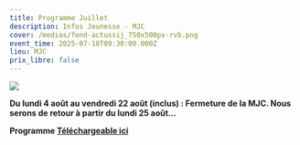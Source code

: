 ```yaml
---
title: Programme Juillet
description: Infos Jeunesse - MJC
cover: /medias/fond-actussij_750x500px-rvb.png
event_time: 2025-07-10T09:30:00.000Z
lieu: MJC
prix_libre: false
---
```

![](/medias/juillet2025-1-ok.jpg)

**Du lundi 4 août au vendredi 22 août (inclus) : Fermeture de la MJC. Nous serons de retour à partir du lundi 25 août...** 

**Programme [Téléchargeable ici](https://www.mjcmorlaix.com/medias/programme_juillet-1-mjc.pdf)**